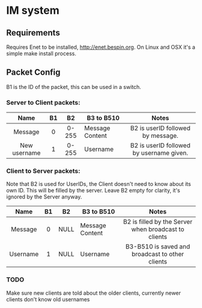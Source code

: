 # IM system

## Requirements
Requires Enet to be installed, http://enet.bespin.org. On Linux and OSX it's a simple make install process.

## Packet Config
B1 is the ID of the packet, this can be used in a switch.
### Server to Client packets:
|      Name      | B1 |   B2  | B3 to B510      |                                         Notes                                        |
|:--------------:|:--:|:-----:|-----------------|:------------------------------------------------------------------------------------:|
|     Message    |  0 | 0-255 | Message Content | B2 is userID followed by message.        |
| New username |  1 | 0-255 | Username        | B2 is userID followed by username given. |

### Client to Server packets:
Note that B2 is used for UserIDs, the Client doesn't need to know about its own ID. This will be filled by the server. Leave B2 empty for clarity, it's ignored by the Server anyway.

|   Name  | B1 |  B2  | B3 to B510      |                         Notes                        |
|:-------:|:--:|:----:|-----------------|:----------------------------------------------------:|
| Message |  0 | NULL | Message Content | B2 is filled by the Server when broadcast to clients |
| Username |  1 | NULL | Username | B3-B510 is saved and broadcast to other clients |

### TODO
Make sure new clients are told about the older clients, currently newer clients don't know old usernames